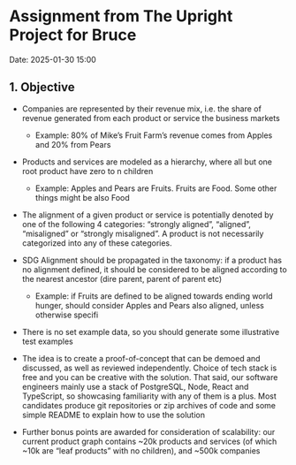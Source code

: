 # Assignment from The Upright Project for Bruce
Date: 2025-01-30 15:00

## 1. Objective

- Companies are represented by their revenue mix, i.e. the share of revenue generated
from each product or service the business markets

    - Example: 80% of Mike’s Fruit Farm’s revenue comes from Apples and 20% from
Pears

- Products and services are modeled as a hierarchy, where all but one root product have
zero to n children
    - Example: Apples and Pears are Fruits. Fruits are Food. Some other things might
be also Food

- The alignment of a given product or service is potentially denoted by one of the
following 4 categories: “strongly aligned”, “aligned”, “misaligned” or “strongly
misaligned”. A product is not necessarily categorized into any of these categories.

- SDG Alignment should be propagated in the taxonomy: if a product has no alignment
defined, it should be considered to be aligned according to the nearest ancestor (dire
parent, parent of parent etc)
    - Example: if Fruits are defined to be aligned towards ending world hunger,
should consider Apples and Pears also aligned, unless otherwise specifi

- There is no set example data, so you should generate some illustrative test examples

- The idea is to create a proof-of-concept that can be demoed and discussed, as well as
reviewed independently. Choice of tech stack is free and you can be creative with the
solution. That said, our software engineers mainly use a stack of PostgreSQL, Node,
React and TypeScript, so showcasing familiarity with any of them is a plus. Most
candidates produce git repositories or zip archives of code and some simple README
to explain how to use the solution

- Further bonus points are awarded for consideration of scalability: our current product
graph contains ~20k products and services (of which ~10k are “leaf products” with no
children), and ~500k companies